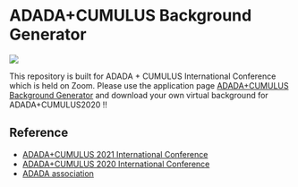 # ADADA+CUMULUS Background Generator
![](./teaser.gif)

This repository is built for ADADA + CUMULUS International Conference which is held on Zoom. Please use the application page [ADADA+CUMULUS Background Generator](https://tetsuakibaba.github.io/ADADACUMULUS2020BackgroundGenerator/) and download your own virtual background for ADADA+CUMULUS2020 !!

##  Reference
  *  [ADADA+CUMULUS 2021 International Conference](http://adada.info/2021)
  *  [ADADA+CUMULUS 2020 International Conference](http://adada.info/2020)
  *  [ADADA association](http://adada.info)